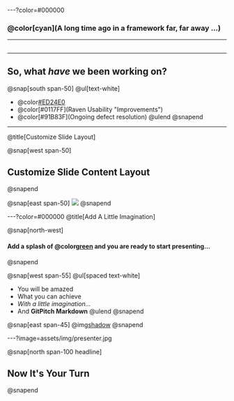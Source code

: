 ---?color=#000000

### @color[cyan](**A long time ago in a framework far, far away ...**)

---

## <new-team-member name="@color[#3832ea](Lorraine)">
## </new-team-member>

---

## So, what _have_ we been working on?
@snap[south span-50]
@ul[text-white]
- @color[#ED24E0](Localisation)
- @color[#0117FF](Raven Usability "Improvements")
- @color[#91B83F](Ongoing defect resolution)
@ulend
@snapend

---
@title[Customize Slide Layout]

@snap[west span-50]
## Customize Slide Content Layout
@snapend

@snap[east span-50]
![](assets/img/presentation.png)
@snapend

---?color=#000000
@title[Add A Little Imagination]

@snap[north-west]
#### Add a splash of @color[green](**color**) and you are ready to start presenting...
@snapend

@snap[west span-55]
@ul[spaced text-white]
- You will be amazed
- What you can achieve
- *With a little imagination...*
- And **GitPitch Markdown**
@ulend
@snapend

@snap[east span-45]
@img[shadow](assets/img/conference.png)
@snapend

---?image=assets/img/presenter.jpg

@snap[north span-100 headline]
## Now It's Your Turn
@snapend


